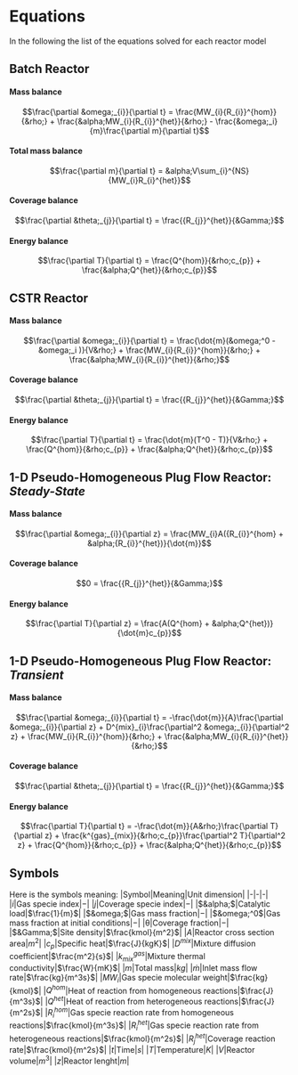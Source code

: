 # Equations
In the following the list of the equations solved for each reactor model



## **Batch Reactor**

#### Mass balance
```math
\frac{\partial &omega;_{i}}{\partial t} = \frac{MW_{i}{R_{i}}^{hom}}{&rho;} + \frac{&alpha;MW_{i}{R_{i}}^{het}}{&rho;} - \frac{&omega;_i}{m}\frac{\partial m}{\partial t}
```

#### Total mass balance
```math
\frac{\partial m}{\partial t} = &alpha;V\sum_{i}^{NS}{MW_{i}R_{i}^{het}}
```
#### Coverage balance
```math
\frac{\partial &theta;_{j}}{\partial t} = \frac{{R_{j}}^{het}}{&Gamma;}
```
#### Energy balance
```math
\frac{\partial T}{\partial t} = \frac{Q^{hom}}{&rho;c_{p}} + \frac{&alpha;Q^{het}}{&rho;c_{p}}
```


## **CSTR Reactor**

#### Mass balance
```math
\frac{\partial &omega;_{i}}{\partial t} = \frac{\dot{m}(&omega;^0 - &omega;_i )}{V&rho;} + \frac{MW_{i}{R_{i}}^{hom}}{&rho;} + \frac{&alpha;MW_{i}{R_{i}}^{het}}{&rho;}
```
#### Coverage balance
```math
\frac{\partial &theta;_{j}}{\partial t} = \frac{{R_{j}}^{het}}{&Gamma;}
```
#### Energy balance
```math
\frac{\partial T}{\partial t} = \frac{\dot{m}(T^0 - T)}{V&rho;} + \frac{Q^{hom}}{&rho;c_{p}} + \frac{&alpha;Q^{het}}{&rho;c_{p}}
```

## **1-D Pseudo-Homogeneous Plug Flow Reactor: *Steady-State***
#### Mass balance
```math
\frac{\partial &omega;_{i}}{\partial z} = \frac{MW_{i}A({R_{i}}^{hom} + &alpha;{R_{i}}^{het})}{\dot{m}}
```
#### Coverage balance
```math
0 = \frac{{R_{j}}^{het}}{&Gamma;}
```
#### Energy balance
```math
\frac{\partial T}{\partial z} = \frac{A(Q^{hom} + &alpha;Q^{het})}{\dot{m}c_{p}}
```

## **1-D Pseudo-Homogeneous Plug Flow Reactor: *Transient***
#### Mass balance
```math
\frac{\partial &omega;_{i}}{\partial t} = -\frac{\dot{m}}{A}\frac{\partial &omega;_{i}}{\partial z} + D^{mix}_{i}\frac{\partial^2 &omega;_{i}}{\partial^2 z} + \frac{MW_{i}{R_{i}}^{hom}}{&rho;} + \frac{&alpha;MW_{i}{R_{i}}^{het}}{&rho;}
```
#### Coverage balance
```math
\frac{\partial &theta;_{j}}{\partial t} = \frac{{R_{j}}^{het}}{&Gamma;}
```
#### Energy balance
```math
\frac{\partial T}{\partial t} = -\frac{\dot{m}}{A&rho;}\frac{\partial T}{\partial z} +  \frac{k^{gas}_{mix}}{&rho;c_{p}}\frac{\partial^2 T}{\partial^2 z} + \frac{Q^{hom}}{&rho;c_{p}} + \frac{&alpha;Q^{het}}{&rho;c_{p}}
```

## Symbols
Here is the symbols meaning:
|Symbol|Meaning|Unit dimension|
|-|-|-|
|$i$|Gas specie index|$-$|
|$j$|Coverage specie index|$-$|
|$&alpha;$|Catalytic load|$\frac{1}{m}$|
|$&omega;$|Gas mass fraction|$-$|
|$&omega;^0$|Gas mass fraction at initial conditions|$-$|
|&theta;|Coverage fraction|$-$|
|$&Gamma;$|Site density|$\frac{kmol}{m^2}$|
|$A$|Reactor cross section area|$m^2$|
|$c_{p}$|Specific heat|$\frac{J}{kgK}$|
|$D^{mix}$|Mixture diffusion coefficient|$\frac{m^2}{s}$|
|$k^{gas}_{mix}$|Mixture thermal conductivity|$\frac{W}{mK}$|
|$m$|Total mass|$kg$|
|$\dot{m}$|Inlet mass flow rate|$\frac{kg}{m^3s}$|
|$MW_{i}$|Gas specie molecular weight|$\frac{kg}{kmol}$|
|$Q^{hom}$|Heat of reaction from homogeneous reactions|$\frac{J}{m^3s}$|
|$Q^{het}$|Heat of reaction from heterogeneous reactions|$\frac{J}{m^2s}$|
|${R_{i}}^{hom}$|Gas specie reaction rate from homogeneous reactions|$\frac{kmol}{m^3s}$|
|${R_{i}}^{het}$|Gas specie reaction rate from heterogeneous reactions|$\frac{kmol}{m^2s}$|
|${R_{j}}^{het}$|Coverage reaction rate|$\frac{kmol}{m^2s}$|
|$t$|Time|$s$|
|$T$|Temperature|$K$|
|$V$|Reactor volume|$m^3$|
|$z$|Reactor lenght|$m$|
